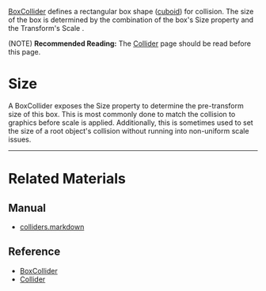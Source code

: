[BoxCollider](https://github.com/PlasmaEngine/PlasmaDocs/blob/master/code_reference/class_reference/boxcollider.markdown) defines a rectangular box shape ([cuboid](https://en.wikipedia.org/wiki/Cuboid )) for collision. The size of the box is determined by the combination of the box's Size  property and the Transform's Scale .

(NOTE) **Recommended Reading:** The [Collider](https://plasmaengine.github.io/PlasmaDocs/Manual/plasmamanual/physics/colliders.markdown) page should be read before this page.

 #  Size
A BoxCollider exposes the Size  property to determine the pre-transform size of this box. This is most commonly done to match the collision to graphics before scale is applied. Additionally, this is sometimes used to set the size of a root object's collision without running into non-uniform scale issues.

---
 #  Related Materials
 ##  Manual
- [colliders.markdown](https://plasmaengine.github.io/PlasmaDocs/Manual/plasmamanual/physics/colliders.markdown)

 ##  Reference
- [BoxCollider](https://github.com/PlasmaEngine/PlasmaDocs/blob/master/code_reference/class_reference/boxcollider.markdown)
- [Collider](https://github.com/PlasmaEngine/PlasmaDocs/blob/master/code_reference/class_reference/collider.markdown) 

 